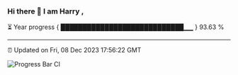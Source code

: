 ### Hi there 👋 I am Harry , 

⏳ Year progress { ████████████████████████████▁▁ } 93.63 %

---

⏰ Updated on Fri, 08 Dec 2023 17:56:22 GMT

![Progress Bar CI](https://github.com/duykhang68/duykhang68/workflows/Progress%20Bar%20CI/badge.svg)
